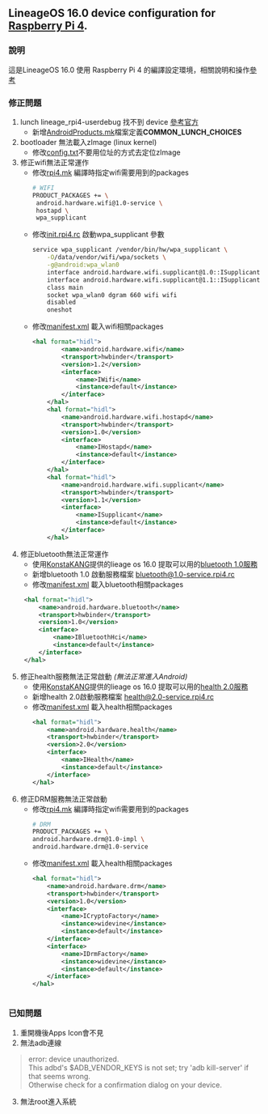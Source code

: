## LineageOS 16.0 device configuration for [Raspberry Pi 4](https://github.com/02047788a/build-lineageOS-for-raspberry-pi).

### 說明
這是LineageOS 16.0 使用 Raspberry Pi 4 的編譯設定環境，相關說明和操作[參考](https://github.com/02047788a/build-lineageOS-for-raspberry-pi)
### 修正問題
1. lunch lineage_rpi4-userdebug 找不到 device [參考官方](https://source.android.com/setup/develop/new-device#build-a-product) 
   - 新增[AndroidProducts.mk](AndroidProducts.mk)檔案定義**COMMON_LUNCH_CHOICES**
2. bootloader 無法載入zImage (linux kernel)
   - 修改[config.txt](boot/config.txt)不要用位址的方式去定位zImage
3. 修正wifi無法正常運作
   - 修改[rpi4.mk](rpi4.mk) 編譯時指定wifi需要用到的packages
       ``` bash
       # WIFI
       PRODUCT_PACKAGES += \
        android.hardware.wifi@1.0-service \
        hostapd \
        wpa_supplicant
        ```
   - 修改[init.rpi4.rc](ramdisk/init.rpi4.rc) 啟動wpa_supplicant 參數
        ```bash
        service wpa_supplicant /vendor/bin/hw/wpa_supplicant \
            -O/data/vendor/wifi/wpa/sockets \
            -g@android:wpa_wlan0
            interface android.hardware.wifi.supplicant@1.0::ISupplicant default
            interface android.hardware.wifi.supplicant@1.1::ISupplicant default
            class main
            socket wpa_wlan0 dgram 660 wifi wifi
            disabled
            oneshot
        ``` 
   - 修改[manifest.xml](manifest.xml) 載入wifi相關packages
        ```xml
        <hal format="hidl">
                <name>android.hardware.wifi</name>
                <transport>hwbinder</transport>
                <version>1.2</version>
                <interface>
                    <name>IWifi</name>
                    <instance>default</instance>
                </interface>
            </hal>
            <hal format="hidl">
                <name>android.hardware.wifi.hostapd</name>
                <transport>hwbinder</transport>
                <version>1.0</version>
                <interface>
                    <name>IHostapd</name>
                    <instance>default</instance>
                </interface>
            </hal>
            <hal format="hidl">
                <name>android.hardware.wifi.supplicant</name>
                <transport>hwbinder</transport>
                <version>1.1</version>
                <interface>
                    <name>ISupplicant</name>
                    <instance>default</instance>
                </interface>
            </hal>
        ```
4. 修正bluetooth無法正常運作
   - 使用[KonstaKANG](https://konstakang.com/devices/rpi4/LineageOS16.0/)提供的lieage os 16.0 提取可以用的[bluetooth 1.0服務](prebuilt/vendor/bin/hw/android.hardware.bluetooth%401.0-service.rpi4)
   - 新增bluetooth 1.0 啟動服務檔案 [bluetooth@1.0-service.rpi4.rc](prebuilt/vendor/etc/init/android.hardware.bluetooth@1.0-service.rpi4.rc)
   - 修改[manifest.xml](manifest.xml) 載入bluetooth相關packages
   ```xml
    <hal format="hidl">
        <name>android.hardware.bluetooth</name>
        <transport>hwbinder</transport>
        <version>1.0</version>
        <interface>
            <name>IBluetoothHci</name>
            <instance>default</instance>
        </interface>
    </hal>
   ```
5. 修正health服務無法正常啟動 *(無法正常進入Android)*
    - 使用[KonstaKANG](https://konstakang.com/devices/rpi4/LineageOS16.0/)提供的lieage os 16.0 提取可以用的[health 2.0服務](prebuilt/vendor/bin/hw/android.hardware.health@2.0-service.rpi4)
    - 新增health 2.0啟動服務檔案 [health@2.0-service.rpi4.rc](prebuilt/vendor/etc/init/android.hardware.health@2.0-service.rpi4.rc)
    - 修改[manifest.xml](manifest.xml) 載入health相關packages
        ```xml
        <hal format="hidl">
            <name>android.hardware.health</name>
            <transport>hwbinder</transport>
            <version>2.0</version>
            <interface>
                <name>IHealth</name>
                <instance>default</instance>
            </interface>
        </hal>
        ```
6. 修正DRM服務無法正常啟動
    - 修改[rpi4.mk](rpi4.mk) 編譯時指定wifi需要用到的packages
        ``` bash
        # DRM
        PRODUCT_PACKAGES += \
        android.hardware.drm@1.0-impl \
        android.hardware.drm@1.0-service
        ``` 
    - 修改[manifest.xml](manifest.xml) 載入health相關packages
        ```xml
        <hal format="hidl">
            <name>android.hardware.drm</name>
            <transport>hwbinder</transport>
            <version>1.0</version>
            <interface>
                <name>ICryptoFactory</name>
                <instance>widevine</instance>
                <instance>default</instance>
            </interface>
            <interface>
                <name>IDrmFactory</name>
                <instance>widevine</instance>
                <instance>default</instance>
            </interface>
        </hal>
    ```
### 已知問題
1. 重開機後Apps Icon會不見
2. 無法adb連線
> error: device unauthorized. \
This adbd's $ADB_VENDOR_KEYS is not set; try 'adb kill-server' if that seems wrong. \
Otherwise check for a confirmation dialog on your device.
3. 無法root進入系統